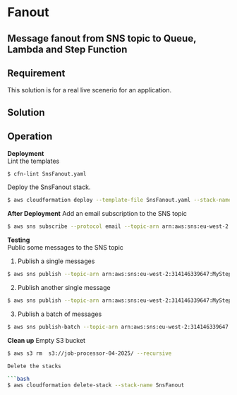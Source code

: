 # Fanout

## Message fanout from SNS topic to Queue, Lambda and Step Function

## Requirement

This solution is for a real live scenerio for an application.

## Solution

## Operation

**Deployment**  
Lint the templates

```bash
$ cfn-lint SnsFanout.yaml
```

Deploy the SnsFanout stack.

```bash
$ aws cloudformation deploy --template-file SnsFanout.yaml --stack-name SnsFanout --capabilities CAPABILITY_NAMED_IAM
```

**After Deployment**
Add an email subscription to the SNS topic

```bash
$ aws sns subscribe --protocol email --topic-arn arn:aws:sns:eu-west-2:314146339647:MyStepFunctionSNSTopic --notification-endpoint truetochukz@gmail.com
```

**Testing**  
Public some messages to the SNS topic

1. Publish a single messages

```bash
$ aws sns publish --topic-arn arn:aws:sns:eu-west-2:314146339647:MyStepFunctionSNSTopic --message file://messages/book-1.json
```

2. Publish another single message

```bash
$ aws sns publish --topic-arn arn:aws:sns:eu-west-2:314146339647:MyStepFunctionSNSTopic --message file://messages/book-2.json
```

3. Publish a batch of messages

```bash
$ aws sns publish-batch --topic-arn arn:aws:sns:eu-west-2:314146339647:MyStepFunctionSNSTopic --publish-batch-request-entries
```

**Clean up**
Empty S3 bucket

````bash
$ aws s3 rm  s3://job-processor-04-2025/ --recursive

Delete the stacks

```bash
$ aws cloudformation delete-stack --stack-name SnsFanout
````

